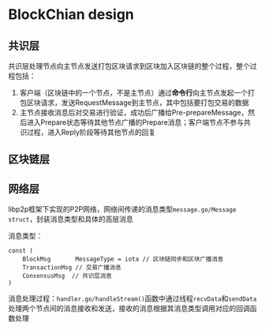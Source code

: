 # BlockChian design

## 共识层

共识层处理节点向主节点发送打包区块请求到区块加入区块链的整个过程，整个过程包括：

1. 客户端（区块链中的一个节点，不是主节点）通过**命令行**向主节点发起一个打包区块请求，发送RequestMessage到主节点，其中包括要打包交易的数据
2. 主节点接收消息后对交易进行验证，成功后广播给Pre-prepareMessage，然后进入Prepare状态等待其他节点广播的Prepare消息；客户端节点不参与共识过程，进入Reply阶段等待其他节点的回复

## 区块链层



## 网络层

libp2p框架下实现的P2P网络，网络间传递的消息类型`message.go/Message struct`，封装消息类型和具体的高层消息

消息类型：

```
const (
	BlockMsg       MessageType = iota // 区块链同步和区块广播消息
	TransactionMsg // 交易广播消息
	ConsensusMsg  // 共识层消息
)
```

消息处理过程：`handler.go/handleStream()`函数中通过线程`recvData`和`sendData`处理两个节点间的消息接收和发送，接收的消息根据其消息类型调用对应的回调函数处理
